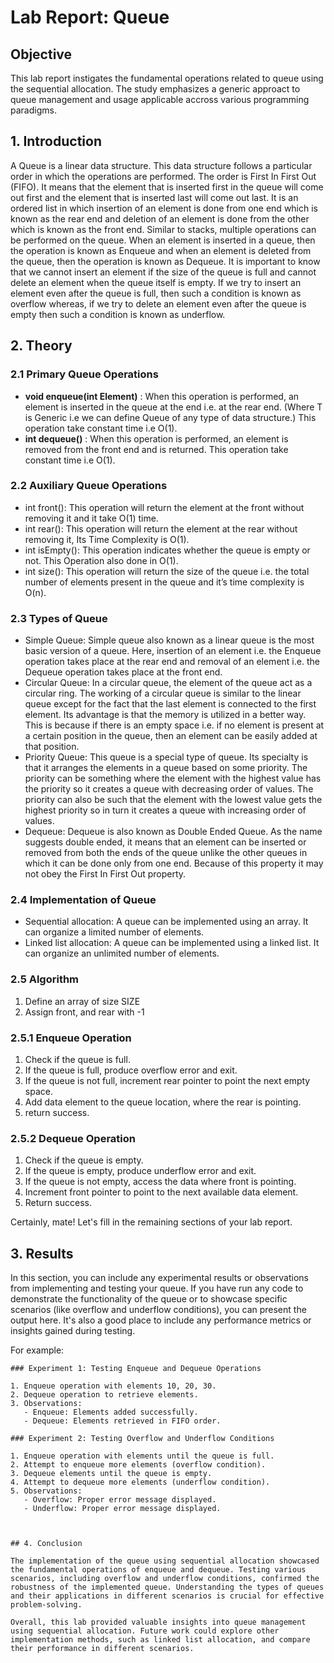 
# Lab Report: Queue

## Objective

This lab report instigates the fundamental operations related to queue using the sequential allocation. The study emphasizes a generic approact to queue management and usage applicable accross various programming paradigms.

## 1. Introduction

A Queue is a linear data structure. This data structure follows a particular order in which the operations are performed. The order is First In First Out (FIFO). It means that the element that is inserted first in the queue will come out first and the element that is inserted last will come out last. It is an ordered list in which insertion of an element is done from one end which is known as the rear end and deletion of an element is done from the other which is known as the front end. Similar to stacks, multiple operations can be performed on the queue. When an element is inserted in a queue, then the operation is known as Enqueue and when an element is deleted from the queue, then the operation is known as Dequeue.  It is important to know that we cannot insert an element if the size of the queue is full and cannot delete an element when the queue itself is empty. If we try to insert an element even after the queue is full, then such a condition is known as overflow whereas, if we try to delete an element even after the queue is empty then such a condition is known as underflow.

## 2. Theory

### 2.1 Primary Queue Operations

- **void enqueue(int Element)** : When this operation is performed, an element is inserted in the queue at the end i.e. at the rear end. (Where T is Generic i.e we can define Queue of any type of data structure.) This operation take constant time i.e O(1).
- **int dequeue()** :  When this operation is performed, an element is removed from the front end and is returned. This operation take constant time i.e O(1).

### 2.2 Auxiliary Queue Operations

- int front(): This operation will return the element at the front without removing it and it take O(1) time.
- int rear(): This operation will return the element at the rear without removing it, Its Time Complexity is O(1).
- int isEmpty(): This operation indicates whether the queue is empty or not. This Operation also done in O(1).
- int size(): This operation will return the size of the queue i.e. the total number of elements present in the queue and it’s time complexity is O(n).

### 2.3 Types of Queue

- Simple Queue: Simple queue also known as a linear queue is the most basic version of a queue. Here, insertion of an element i.e. the Enqueue operation takes place at the rear end and removal of an element i.e. the Dequeue operation takes place at the front end.
- Circular Queue:  In a circular queue, the element of the queue act as a circular ring. The working of a circular queue is similar to the linear queue except for the fact that the last element is connected to the first element. Its advantage is that the memory is utilized in a better way. This is because if there is an empty space i.e. if no element is present at a certain position in the queue, then an element can be easily added at that position.
- Priority Queue: This queue is a special type of queue. Its specialty is that it arranges the elements in a queue based on some priority. The priority can be something where the element with the highest value has the priority so it creates a queue with decreasing order of values. The priority can also be such that the element with the lowest value gets the highest priority so in turn it creates a queue with increasing order of values.
- Dequeue: Dequeue is also known as Double Ended Queue. As the name suggests double ended, it means that an element can be inserted or removed from both the ends of the queue unlike the other queues in which it can be done only from one end. Because of this property it may not obey the First In First Out property.

### 2.4 Implementation of Queue

- Sequential allocation: A queue can be implemented using an array. It can organize a limited number of elements.
- Linked list allocation:  A queue can be implemented using a linked list. It can organize an unlimited number of elements.

### 2.5 Algorithm

1. Define an array of size SIZE
2. Assign front, and rear with -1

### 2.5.1 Enqueue Operation

1. Check if the queue is full.
2. If the queue is full, produce overflow error and exit.
3. If the queue is not full, increment rear pointer to point the next empty space.
4. Add data element to the queue location, where the rear is pointing.
5. return success.

### 2.5.2 Dequeue Operation

1. Check if the queue is empty.
2. If the queue is empty, produce underflow error and exit.
3. If the queue is not empty, access the data where front is pointing.
4. Increment front pointer to point to the next available data element.
5. Return success.

Certainly, mate! Let's fill in the remaining sections of your lab report.

## 3. Results

In this section, you can include any experimental results or observations from implementing and testing your queue. If you have run any code to demonstrate the functionality of the queue or to showcase specific scenarios (like overflow and underflow conditions), you can present the output here. It's also a good place to include any performance metrics or insights gained during testing.

For example:

```plaintext
### Experiment 1: Testing Enqueue and Dequeue Operations

1. Enqueue operation with elements 10, 20, 30.
2. Dequeue operation to retrieve elements.
3. Observations:
   - Enqueue: Elements added successfully.
   - Dequeue: Elements retrieved in FIFO order.

### Experiment 2: Testing Overflow and Underflow Conditions

1. Enqueue operation with elements until the queue is full.
2. Attempt to enqueue more elements (overflow condition).
3. Dequeue elements until the queue is empty.
4. Attempt to dequeue more elements (underflow condition).
5. Observations:
   - Overflow: Proper error message displayed.
   - Underflow: Proper error message displayed.



## 4. Conclusion

The implementation of the queue using sequential allocation showcased the fundamental operations of enqueue and dequeue. Testing various scenarios, including overflow and underflow conditions, confirmed the robustness of the implemented queue. Understanding the types of queues and their applications in different scenarios is crucial for effective problem-solving.

Overall, this lab provided valuable insights into queue management using sequential allocation. Future work could explore other implementation methods, such as linked list allocation, and compare their performance in different scenarios.
